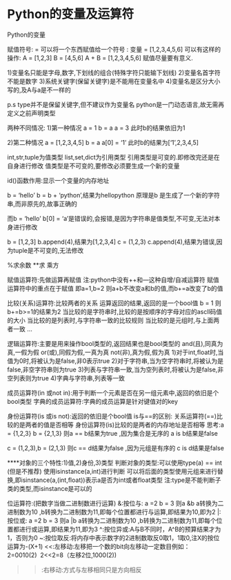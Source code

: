 # Python的变量及运算符

Python的变量

赋值符号: = 
可以将一个东西赋值给一个符号 : 变量 = [1,2,3,4,5,6]
可以有这样的操作: A = [1,2,3]
                               B = [4,5,6]
                               A + B = [1,2,3,4,5,6]
赋值尽量要有意义.

1)变量名只能是字母,数字,下划线的组合(特殊字符只能输下划线)
2)变量名首字符不能是数字
3)系统关键字(保留关键字)是不能用在变量名中
4)变量名是区分大小写的,及A与a是不一样的

p.s  type并不是保留关键字,但不建议作为变量名
python是一门动态语言,故无需再定义之前声明类型

两种不同情况:
1)第一种情况
a = 1
b = a
a = 3
此时b的结果依旧为1

2)第二种情况
a = [1,2,3,4,5]
b = a
a[0] = ‘1’
此时b的结果为[‘1’,2,3,4,5]

int,str,tuple为值类型  list,set,dict为引用类型
引用类型是可变的.即修改完还是在自身进行修改
值类型是不可变的,要修改必须要生成一个新的变量

id()函数作用:显示一个变量的内存地址

b = ‘hello’
b = b + ‘python’,结果为hellopython
原理是b 是生成了一个新的字符串,而非原先的,故事正确的

而b = ‘hello’
b[0] = ‘a’是错误的,会报错,是因为字符串是值类型,不可变,无法对本身进行修改

b = [1,2,3]
b.append(4),结果为[1,2,3,4]
c = (1,2,3)
c.append(4),结果为错误,因为tuple是不可变的,无法修改

%求余数
**求 乘方

赋值运算符:先做运算再赋值
注:python中没有++和—这种自增/自减运算符
赋值运算符中的重点在于赋值  即a=1,b=2 则a+b不改变a和b的值,而b+=a改变了b的值

比较(关系)运算符:比较两者的关系
运算返回的结果,返回的是一个bool值
b = 1 则b+=b>=1的结果为2
当比较的是字符串时,比较的是按顺序的字母对应的ascll码值的大小
当比较的是列表时,与字符串一致的比较规则
当比较的是元组时,与上面两者一致
…

逻辑运算符:主要是用来操作bool类型的,返回结果也是bool类型的
and(且),同真为真,一假为假
or(或),同假为假,一真为真
not(非),真为假,假为真
1)对于int,float时,当值为0时,将被认为是false,非0表示true
2)对于字符串,当为空字符串时,将被认为是false,非空字符串则为true
3)列表与字符串一致,当为空列表时,将被认为是false,非空列表则为true
4)字典与字符串,列表等一致

成员运算符(in 或not in):用于判断一个元素是否在另一组元素中,返回的依旧是个bool类型
字典的成员运算符:字典的成员运算是针对键值对的key

身份运算符(is 或is not):返回的依旧是个bool值
is与==的区别:
关系运算符(==)比较的是两者的值是否相等
身份运算符(is)比较的是两者的内存地址是否相等
思考:a = {1,2,3} b = {2,1,3}
则a == b结果为true ,因为集合是无序的
a is b结果是false

c = (1,2,3),b = (2,1,3)
则c == d结果为false ,因为元组是有序的
c is d结果是false

****对象的三个特性:1)值,2)身份,3)类型
判断对象的类型:可以使用type(a) == int (但是不推荐)
使用isinstance(a,int)进行判断
可以将后面的类型使用元组来进行替换,即isinstance(a,(int,float))表示a是否为int或者float类型
注:type是不能判断子类的类型,而isinstance是可以的

位运算符:(把数字当做二进制数进行运算)
&:按位与:
a =2 b = 3 则a &b
a转换为二进制数为10 ,b转换为二进制数为11,即每个位置都进行与运算,即结果为10,即为2
|:按位或:
a =2 b = 3 则a |b
a转换为二进制数为10 ,b转换为二进制数为11,即每个位置都进行或运算,即结果为11,即为3
^:按位异或:A与B不同时，A^B的预算结果才为1，否则为0
~:按位取反:将内存中表示数字的2进制数取反0取1，1取0,注X的按位运算为-(X+1)
<<:左移动:左移把一个数的bit向左移动一定数目例如：2=0010(2)  2<<2=8（左移2位,1000(2))
>>:右移动:方式与左移相同只是方向相反